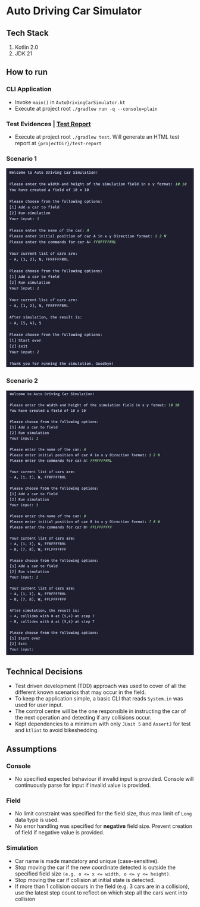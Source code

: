 # Auto Driving Car Simulator

## Tech Stack

1. Kotlin 2.0
2. JDK 21

## How to run
### CLI Application
- Invoke `main()` in `AutoDrivingCarSimulator.kt`
- Execute at project root `./gradlew run -q --console=plain` 
### Test Evidences | [Test Report](test-report/index.html)
- Execute at project root `./gradlew test`. Will generate an HTML test report at `{projectDir}/test-report`
### Scenario 1
![scenario-1.png](readme-artifacts/scenario-1.png)
### Scenario 2
![scenario-2.png](readme-artifacts/scenario-2.png)

## Technical Decisions

- Test driven development (TDD) approach was used to cover of all the different known scenarios that may occur in the
  field.
- To keep the application simple, a basic CLI that reads `System.in` was used for user input.
- The control centre will be the one responsible in instructing the car of the next operation and detecting if any
  collisions occur.
- Kept dependencies to a minimum with only `JUnit 5` and `AssertJ` for test and `ktlint` to avoid bikeshedding.

## Assumptions

### Console

- No specified expected behaviour if invalid input is provided. Console will continuously parse for input if invalid
  value is provided.

### Field

- No limit constraint was specified for the field size, thus max limit of `Long` data type is used.
- No error handling was specified for **negative** field size. Prevent creation of field if negative value is provided.

### Simulation

- Car name is made mandatory and unique (case-sensitive).
- Stop moving the car if the new coordinate detected is outside the specified field
  size `(e.g. o <= x <= width, o <= y <= height)`.
- Stop moving the car if collision at initial state is detected.
- If more than 1 collision occurs in the field (e.g. 3 cars are in a collision), use the latest step count to reflect on
  which step all the cars went into collision
